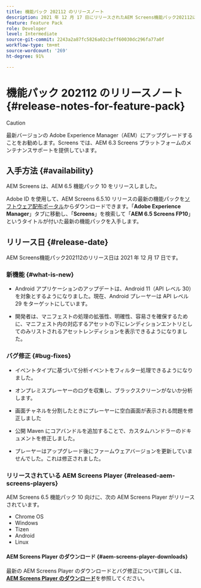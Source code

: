 ```yaml
---
title: 機能パック 202112 のリリースノート
description: 2021 年 12 月 17 日にリリースされたAEM Screens機能パック202112について説明します。
feature: Feature Pack
role: Developer
level: Intermediate
source-git-commit: 2243a2a87fc5826a02c3eff60030dc296fa77a0f
workflow-type: tm+mt
source-wordcount: '269'
ht-degree: 91%

---
```



# 機能パック 202112 のリリースノート {#release-notes-for-feature-pack}

>[!CAUTION]
>最新バージョンの Adobe Experience Manager（AEM）にアップグレードすることをお勧めします。Screens では、AEM 6.3 Screens プラットフォームのメンテナンスサポートを提供しています。

## 入手方法 {#availability}

AEM Screens は、AEM 6.5 機能パック 10 をリリースしました。

Adobe ID を使用して、AEM Screens 6.5.10 リリースの最新の機能パックを[ソフトウェア配布ポータル](https://experience.adobe.com/#/downloads/content/software-distribution/en/aem.html)からダウンロードできます。「**Adobe Experience Manager**」タブに移動し、「**Screens**」を検索して「**AEM 6.5 Screens FP10**」というタイトルが付いた最新の機能パックを入手します。

## リリース日 {#release-date}

AEM Screens機能パック202112のリリース日は 2021 年 12 月 17 日です。

### 新機能 {#what-is-new}

* Android アプリケーションのアップデートは、Android 11（API レベル 30）を対象とするようになりました。現在、Android プレーヤーは API レベル 29 をターゲットにしています。

* 開発者は、マニフェストの処理の拡張性、明確性、容易さを確保するために、マニフェスト内の対応するアセットの下にレンディションエントリとしてのみリストされるアセットレンディションを表示できるようになりました。

### バグ修正 {#bug-fixes}

* イベントタイプに基づいて分析イベントをフィルター処理できるようになりました。

* オンプレミスプレーヤーのログを収集し、ブラックスクリーンがないか分析します。

* 画面チャネルを分割したときにプレーヤーに空白画面が表示される問題を修正しました

* 公開 Maven にコアバンドルを追加することで、カスタムハンドラーのドキュメントを修正しました。

* プレーヤーはアップグレード後にファームウェアバージョンを更新していませんでした。これは修正されました。


### リリースされている AEM Screens Player {#released-aem-screens-players}

AEM Screens 6.5 機能パック 10 向けに、次の AEM Screens Player がリリースされています。

* Chrome OS
* Windows
* Tizen
* Android
* Linux

#### AEM Screens Player のダウンロード   {#aem-screens-player-downloads}

最新の AEM Screens Player のダウンロードとバグ修正について詳しくは、**[AEM Screens Player のダウンロード](https://download.macromedia.com/screens/index.html)**&#x200B;を参照してください。
